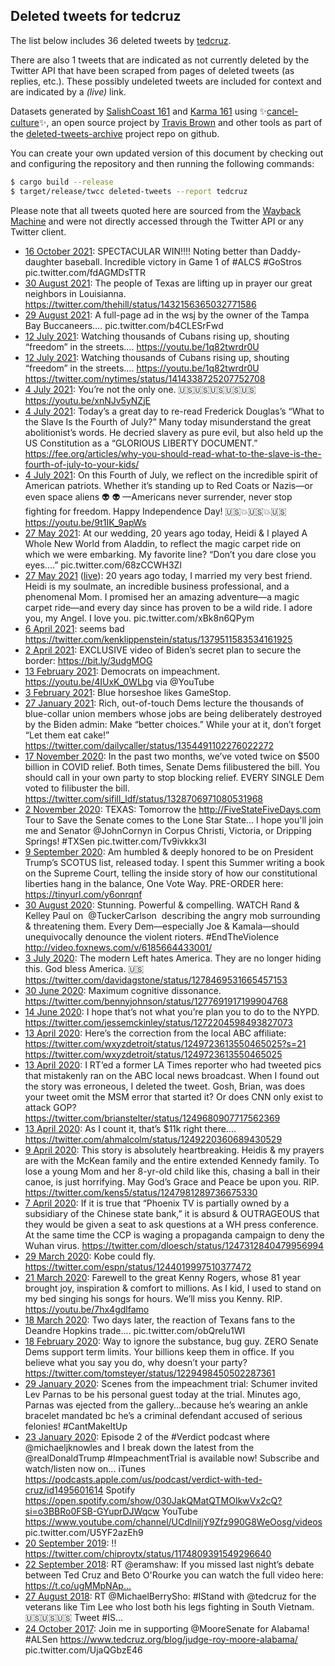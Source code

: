 ## Deleted tweets for tedcruz

The list below includes 36 deleted tweets by
[tedcruz](https://twitter.com/tedcruz).

There are also 1 tweets that are indicated as not currently
deleted by the Twitter API that have been scraped from pages of deleted tweets (as replies, etc.).
These possibly undeleted tweets are included for context and are indicated by a _(live)_ link.


Datasets generated by [SalishCoast 161](https://twitter.com/SalishCoastA) and [Karma 161](https://twitter.com/KarmaOneSixOne)
using ✨[cancel-culture](https://github.com/travisbrown/cancel-culture)✨, an open source project by [Travis Brown](https://twitter.com/travisbrown) 
and other tools as part of the [deleted-tweets-archive](https://github.com/salcoast/deleted-tweets-archive/) project repo on github.

You can create your own updated version of this document by checking out and configuring the
repository and then running the following commands:

```bash
$ cargo build --release
$ target/release/twcc deleted-tweets --report tedcruz
```

Please note that all tweets quoted here are sourced from the
[Wayback Machine](https://web.archive.org) and were not directly accessed through the Twitter API or
any Twitter client.

* [16 October 2021](https://web.archive.org/web/20211016044730/https://twitter.com/tedcruz/status/1449235486799798273): SPECTACULAR WIN!!!!  Noting better than Daddy-daughter baseball.  Incredible victory in Game 1 of  #ALCS    #GoStros   pic.twitter.com/fdAGMDsTTR
* [30 August 2021](https://web.archive.org/web/20210830020520/https://twitter.com/tedcruz/status/1432162395326189569): The people of Texas are lifting up in prayer our great neighbors in Louisianna. https://twitter.com/thehill/status/1432156365032771586
* [29 August 2021](https://web.archive.org/web/20210829203242/https://twitter.com/tedcruz/status/1432078739098198021): A full-page ad in the wsj by the owner of the Tampa Bay Buccaneers…. pic.twitter.com/b4CLESrFwd
* [12 July 2021](https://web.archive.org/web/20210712001019/https://twitter.com/tedcruz/status/1414376489299025922): Watching thousands of Cubans rising up, shouting “freedom” in the streets…. https://youtu.be/1q82twrdr0U
* [12 July 2021](https://web.archive.org/web/20210712000955/https://twitter.com/tedcruz/status/1414376367613890561): Watching thousands of Cubans rising up, shouting “freedom” in the streets….   https://youtu.be/1q82twrdr0U  https://twitter.com/nytimes/status/1414338725207752708
* [ 4 July 2021](https://web.archive.org/web/20210704234946/https://twitter.com/tedcruz/status/1411834609801695236): You’re not the only one.  🇺🇸🇺🇸🇺🇸🇺🇸🇺🇸 https://youtu.be/xnNJv5yNZjE
* [ 4 July 2021](https://web.archive.org/web/20210704222701/https://twitter.com/tedcruz/status/1411813757571911681): Today’s a great day to re-read Frederick Douglas’s “What to the Slave Is the Fourth of July?”   Many today misunderstand the great abolitionist’s words. He decried slavery as pure evil, but also held up the US Constitution as a “GLORIOUS LIBERTY DOCUMENT.” https://fee.org/articles/why-you-should-read-what-to-the-slave-is-the-fourth-of-july-to-your-kids/
* [ 4 July 2021](https://web.archive.org/web/20210704205705/https://twitter.com/tedcruz/status/1411791152383102976): On this Fourth of July, we reflect on the incredible spirit of American patriots.  Whether it’s standing up to Red Coats or Nazis—or even space aliens 👽 👽 —Americans never surrender, never stop fighting for freedom.  Happy Independence Day! 🇺🇸💥🇺🇸💥🇺🇸 https://youtu.be/9t1IK_9apWs
* [27 May 2021](https://web.archive.org/web/20210527172642/https://twitter.com/tedcruz/status/1397967271776169990): At our wedding, 20 years ago today, Heidi & I played A Whole New World from Aladdin, to reflect the magic carpet ride on which we were embarking.   My favorite line? “Don’t you dare close you eyes....” pic.twitter.com/68zCCWH3Zl
* [27 May 2021](https://web.archive.org/web/20210527172642/https://twitter.com/tedcruz/status/1397967271776169990) ([live](https://twitter.com/tedcruz/status/1397959100563140608)): 20 years ago today, I married my very best friend. Heidi is my soulmate, an incredible business professional, and a phenomenal Mom.   I promised her an amazing adventure—a magic carpet ride—and every day since has proven to be a wild ride. I adore you, my Angel.   I love you. pic.twitter.com/xBk8n6QPym
* [ 6 April 2021](https://web.archive.org/web/20210406222004/https://twitter.com/tedcruz/status/1379555443790471169?s=21): seems bad https://twitter.com/kenklippenstein/status/1379511583534161925
* [ 2 April 2021](https://web.archive.org/web/20210402032317/https://twitter.com/tedcruz/status/1377823775274635264): EXCLUSIVE video of Biden’s secret plan to secure the border: https://bit.ly/3udgMOG
* [13 February 2021](https://web.archive.org/web/20210213174310/https://twitter.com/tedcruz/status/1360645670038814727): Democrats on impeachment.  https://youtu.be/4IUxK_0WLbg  via  @YouTube
* [ 3 February 2021](https://web.archive.org/web/20210203024018/https://twitter.com/tedcruz/status/1356794526535409664): Blue horseshoe likes GameStop.
* [27 January 2021](https://web.archive.org/web/20210127183046/https://twitter.com/tedcruz/status/1354496293184417799): Rich, out-of-touch Dems lecture the thousands of blue-collar union members whose jobs are being deliberately destroyed by the Biden admin:    Make “better choices.”  While your at it, don’t forget “Let them eat cake!” https://twitter.com/dailycaller/status/1354491102276022272
* [17 November 2020](https://web.archive.org/web/20201117204251/https://twitter.com/tedcruz/status/1328800732099866631): In the past two months, we’ve  voted twice on $500 billion in COVID relief. Both times, Senate Dems filibustered the bill.   You should call in your own party to stop blocking relief.  EVERY SINGLE Dem voted to filibuster the bill. https://twitter.com/sifill_ldf/status/1328706971080531968
* [ 2 November 2020](https://web.archive.org/web/20201102014011/https://twitter.com/tedcruz/status/1323077318928179201): TEXAS: Tomorrow the  http://FiveStateFiveDays.com  Tour to Save the Senate comes to the Lone Star State...  I hope you'll join me and Senator  @JohnCornyn  in Corpus Christi, Victoria, or Dripping Springs!   #TXSen    pic.twitter.com/Tv9ivkkx3I
* [ 9 September 2020](https://web.archive.org/web/20200909211300/https://twitter.com/tedcruz/status/1303803536715771905): Am humbled & deeply honored to be on President Trump’s SCOTUS list, released today.  I spent this Summer writing a book on the Supreme Court, telling the inside story of how our constitutional liberties hang in the balance, One Vote Way.  PRE-ORDER here: https://tinyurl.com/y6onrqnf
* [30 August 2020](https://web.archive.org/web/20200830013120/https://twitter.com/tedcruz/status/1299882220476391429): Stunning. Powerful & compelling.   WATCH Rand & Kelley Paul on ⁦ @TuckerCarlson ⁩ describing the angry mob surrounding & threatening them.   Every Dem—especially Joe & Kamala—should unequivocally denounce the violent rioters.   #EndTheViolence  http://video.foxnews.com/v/6185664433001/
* [ 3 July 2020](https://web.archive.org/web/20200703132848/https://twitter.com/tedcruz/status/1279043665617457152): The modern Left hates America.   They are no longer hiding this.   God bless America. 🇺🇸 https://twitter.com/davidagstone/status/1278469531665457153
* [30 June 2020](https://web.archive.org/web/20200630050409/https://twitter.com/tedcruz/status/1277829441041899521): Maximum cognitive dissonance. https://twitter.com/bennyjohnson/status/1277691917199904768
* [14 June 2020](https://web.archive.org/web/20200614213557/https://twitter.com/tedcruz/status/1272278685677223936): I hope that’s not what you’re plan you to do to the NYPD. https://twitter.com/jessemckinley/status/1272204598493827073
* [13 April 2020](https://web.archive.org/web/20200413161613/https://twitter.com/tedcruz/status/1249732784433831940): Here’s the correction from the local ABC affiliate:   https://twitter.com/wxyzdetroit/status/1249723613550465025?s=21  https://twitter.com/wxyzdetroit/status/1249723613550465025
* [13 April 2020](https://web.archive.org/web/20200413161613/https://twitter.com/tedcruz/status/1249732784433831940): I RT’ed a former LA Times reporter who had tweeted pics that mistakenly ran on the ABC local news broadcast. When I found out the story was erroneous, I deleted the tweet. Gosh, Brian, was does your tweet omit the MSM error that started it? Or does CNN only exist to attack GOP? https://twitter.com/brianstelter/status/1249680907717562369
* [13 April 2020](https://web.archive.org/web/20200413022022/https://twitter.com/tedcruz/status/1249522454420230145): As I count it, that’s $11k right there.... https://twitter.com/ahmalcolm/status/1249220360689430529
* [ 9 April 2020](https://web.archive.org/web/20200409153823/https://twitter.com/tedcruz/status/1248273939425628168): This story is absolutely heartbreaking. Heidis & my prayers are with the McKean family and the entire extended Kennedy family. To lose a young Mom and her 8-yr-old child like this, chasing a ball in their canoe, is just horrifying. May God’s Grace and Peace be upon you. RIP. https://twitter.com/kens5/status/1247981289736675330
* [ 7 April 2020](https://web.archive.org/web/20200407040130/https://twitter.com/tedcruz/status/1247373510021955585): If it is true that “Phoenix TV is partially owned by a subsidiary of the Chinese state bank,” it is absurd & OUTRAGEOUS that they would be given a seat to ask questions at a WH press conference. At the same time the CCP is waging a propaganda campaign to deny the Wuhan virus. https://twitter.com/dloesch/status/1247312840479956994
* [29 March 2020](https://web.archive.org/web/20200329182136/https://twitter.com/tedcruz/status/1244325818345689088): Kobe could fly. https://twitter.com/espn/status/1244019997510377472
* [21 March 2020](https://web.archive.org/web/20200321165712/https://twitter.com/tedcruz/status/1241408213800628235): Farewell to the great Kenny Rogers, whose 81 year brought joy, inspiration & comfort to millions.  As I kid, I used to stand on my bed singing his songs for hours. We’ll miss you Kenny. RIP. https://youtu.be/7hx4gdlfamo
* [18 March 2020](https://web.archive.org/web/20200318112306/https://twitter.com/tedcruz/status/1240236781670367232): Two days later, the reaction of Texans fans to the Deandre Hopkins trade.... pic.twitter.com/obQrelu1WI
* [18 February 2020](https://web.archive.org/web/20200218055153/https://twitter.com/tedcruz/status/1229643973007900674): Way to ignore the substance, bug guy. ZERO Senate Dems support term limits. Your billions keep them in office.  If you believe what you say you do, why doesn’t your party? https://twitter.com/tomsteyer/status/1229498450502287361
* [29 January 2020](https://web.archive.org/web/20200129182717/https://twitter.com/tedcruz/status/1222583748450975746): Scenes from the impeachment trial: Schumer invited Lev Parnas to be his personal guest today at the trial. Minutes ago, Parnas was ejected from the gallery...because he’s wearing an ankle bracelet mandated bc he’s a criminal defendant accused of serious felonies!  #CantMakeItUp
* [23 January 2020](https://web.archive.org/web/20200123172327/https://twitter.com/tedcruz/status/1220392740078473218): Episode 2 of the  #Verdict  podcast where  @michaeljknowles  and I break down the latest from the  @realDonaldTrump   #ImpeachmentTrial  is available now!  Subscribe and watch/listen now on...  iTunes  https://podcasts.apple.com/us/podcast/verdict-with-ted-cruz/id1495601614  Spotify  https://open.spotify.com/show/030JakQMatQTMOIkwVx2cQ?si=o3BBRo0FSB-GYuprDJWqcw  YouTube  https://www.youtube.com/channel/UCdlniljY9Zfz990G8WeOosg/videos  pic.twitter.com/U5YF2azEh9
* [20 September 2019](https://web.archive.org/web/20190920201205/https://twitter.com/tedcruz/status/1175139987551064069): !! https://twitter.com/chiproytx/status/1174809391549296640
* [22 September 2018](https://web.archive.org/web/20180922202113/https://twitter.com/tedcruz/status/1043596098693226497): RT @eramshaw: If you missed last night’s debate between Ted Cruz and Beto O'Rourke you can watch the full video here: https://t.co/ugMMpNAp…
* [27 August 2018](https://web.archive.org/web/20180827151742/https://twitter.com/tedcruz/status/1034097631721648128): RT @MichaelBerrySho: #IStand with @tedcruz for the veterans like Tim Lee who lost both his legs fighting in South Vietnam. 🇺🇸🇺🇸🇺🇸 Tweet #IS…
* [24 October 2017](https://web.archive.org/web/20171024155344/https://twitter.com/tedcruz/status/922851286973902850): Join me in supporting  @MooreSenate  for Alabama!  #ALSen   https://www.tedcruz.org/blog/judge-roy-moore-alabama/  pic.twitter.com/UjaQGbzE46
